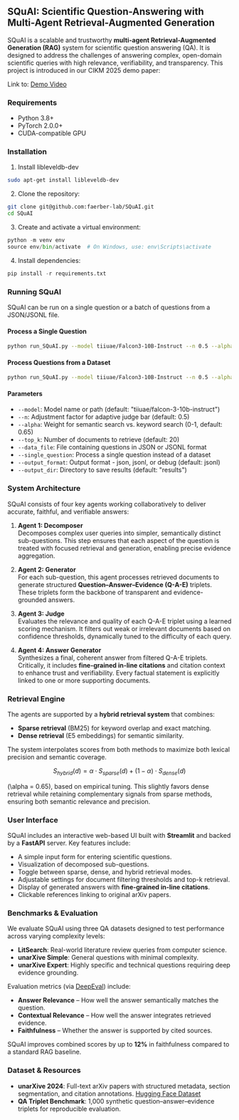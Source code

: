 ## SQuAI: Scientific Question-Answering with Multi-Agent Retrieval-Augmented Generation

SQuAI is a scalable and trustworthy **multi-agent Retrieval-Augmented Generation (RAG)** system for scientific question answering (QA). It is designed to address the challenges of answering complex, open-domain scientific queries with high relevance, verifiability, and transparency. This project is introduced in our CIKM 2025 demo paper:  

Link to: [Demo Video](https://www.youtube.com/watch?v=aGDrtsiZDQA&feature=youtu.be)

### Requirements
- Python 3.8+
- PyTorch 2.0.0+
- CUDA-compatible GPU 

### Installation

1. Install libleveldb-dev

```bash
sudo apt-get install libleveldb-dev
```

2. Clone the repository:
```bash
git clone git@github.com:faerber-lab/SQuAI.git
cd SQuAI
```

3. Create and activate a virtual environment:
```python
python -m venv env
source env/bin/activate  # On Windows, use: env\Scripts\activate
```

4. Install dependencies:
```python
pip install -r requirements.txt
```

### Running SQuAI
SQuAI can be run on a single question or a batch of questions from a JSON/JSONL file.
#### Process a Single Question
```bash
python run_SQuAI.py --model tiiuae/Falcon3-10B-Instruct --n 0.5 --alpha 0.65 --top_k 20 --single_question "Your question here?"
```
#### Process Questions from a Dataset
```bash
python run_SQuAI.py --model tiiuae/Falcon3-10B-Instruct --n 0.5 --alpha 0.65 --top_k 20 --data_file your_questions.jsonl --output_format jsonl
```
#### Parameters
- `--model`: Model name or path (default: "tiiuae/falcon-3-10b-instruct")
- `--n`: Adjustment factor for adaptive judge bar (default: 0.5)
- `--alpha`: Weight for semantic search vs. keyword search (0-1, default: 0.65)
- `--top_k`: Number of documents to retrieve (default: 20)
- `--data_file`: File containing questions in JSON or JSONL format
- `--single_question`: Process a single question instead of a dataset
- `--output_format`: Output format - json, jsonl, or debug (default: jsonl)
- `--output_dir`: Directory to save results (default: "results")

### System Architecture

SQuAI consists of four key agents working collaboratively to deliver accurate, faithful, and verifiable answers:

1. **Agent 1: Decomposer**  
   Decomposes complex user queries into simpler, semantically distinct sub-questions. This step ensures that each aspect of the question is treated with focused retrieval and generation, enabling precise evidence aggregation.

2. **Agent 2: Generator**  
   For each sub-question, this agent processes retrieved documents to generate structured **Question–Answer–Evidence (Q-A-E)** triplets. These triplets form the backbone of transparent and evidence-grounded answers.

3. **Agent 3: Judge**  
   Evaluates the relevance and quality of each Q-A-E triplet using a learned scoring mechanism. It filters out weak or irrelevant documents based on confidence thresholds, dynamically tuned to the difficulty of each query.

4. **Agent 4: Answer Generator**  
   Synthesizes a final, coherent answer from filtered Q-A-E triplets. Critically, it includes **fine-grained in-line citations** and citation context to enhance trust and verifiability. Every factual statement is explicitly linked to one or more supporting documents.

###  Retrieval Engine

The agents are supported by a **hybrid retrieval system** that combines:
- **Sparse retrieval** (BM25) for keyword overlap and exact matching.
- **Dense retrieval** (E5 embeddings) for semantic similarity.

The system interpolates scores from both methods to maximize both lexical precision and semantic coverage.

```math
S_{hybrid}(d) = \alpha \cdot S_{sparse}(d) + (1 - \alpha) \cdot S_{dense}(d)
```
\(\alpha = 0.65\), based on empirical tuning. This slightly favors dense retrieval while retaining complementary signals from sparse methods, ensuring both semantic relevance and precision.

### User Interface

SQuAI includes an interactive web-based UI built with **Streamlit** and backed by a **FastAPI** server. Key features include:

- A simple input form for entering scientific questions.
- Visualization of decomposed sub-questions.
- Toggle between sparse, dense, and hybrid retrieval modes.
- Adjustable settings for document filtering thresholds and top-k retrieval.
- Display of generated answers with **fine-grained in-line citations**.
- Clickable references linking to original arXiv papers.


### Benchmarks & Evaluation

We evaluate SQuAI using three QA datasets designed to test performance across varying complexity levels:

- **LitSearch**: Real-world literature review queries from computer science.
- **unarXive Simple**: General questions with minimal complexity.
- **unarXive Expert**: Highly specific and technical questions requiring deep evidence grounding.

Evaluation metrics (via [DeepEval](https://deepeval.com)) include:

- **Answer Relevance** – How well the answer semantically matches the question.
- **Contextual Relevance** – How well the answer integrates retrieved evidence.
- **Faithfulness** – Whether the answer is supported by cited sources.

SQuAI improves combined scores by up to **12%** in faithfulness compared to a standard RAG baseline.

### Dataset & Resources

- **unarXive 2024**: Full-text arXiv papers with structured metadata, section segmentation, and citation annotations. [Hugging Face Dataset](https://huggingface.co/datasets/ines-besrour/unarxive_2024)
- **QA Triplet Benchmark**: 1,000 synthetic question–answer–evidence triplets for reproducible evaluation.



